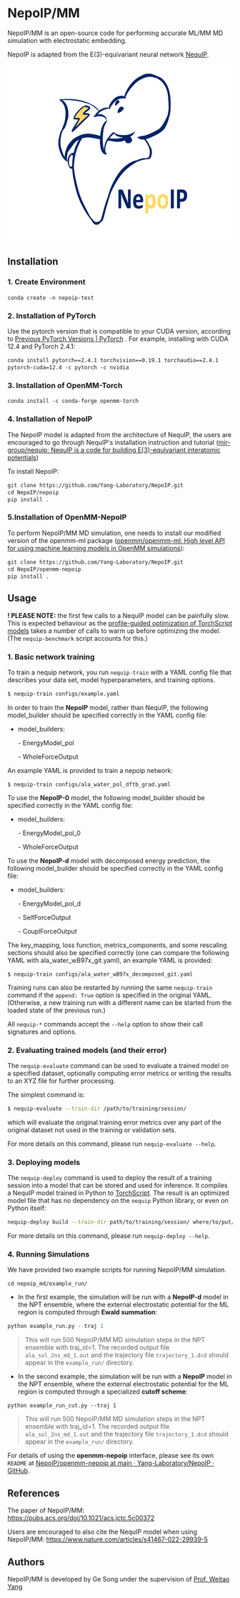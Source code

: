 # NepoIP/MM

NepoIP/MM is an open-source code for performing accurate ML/MM MD simulation with electrostatic embedding. 

NepoIP is adapted from the E(3)-equivariant neural network [NequIP](https://github.com/mir-group/nequip).

 <img src="./toc.jpg" width = "640" height = "400" alt="nepoip" align=center />

## Installation

### 1. Create Environment

```
conda create -n nepoip-test
```

### 2. Installation of PyTorch

Use the pytorch version that is compatible to your CUDA version, according to [Previous PyTorch Versions | PyTorch](https://pytorch.org/get-started/previous-versions/) . For example, installing with CUDA 12.4 and PyTorch 2.4.1:

```
conda install pytorch==2.4.1 torchvision==0.19.1 torchaudio==2.4.1 pytorch-cuda=12.4 -c pytorch -c nvidia
```

### 3. Installation of OpenMM-Torch

```
conda install -c conda-forge openmm-torch
```

### 4. Installation of NepoIP

The NepoIP model is adapted from the architecture of NequIP, the users are encouraged to go through NequIP's installation instruction and tutorial ([mir-group/nequip: NequIP is a code for building E(3)-equivariant interatomic potentials](https://github.com/mir-group/nequip))

To install NepoIP:

```
git clone https://github.com/Yang-Laboratory/NepoIP.git
cd NepoIP/nepoip
pip install . 
```

### 5.Installation of OpenMM-NepoIP 

To perform NepoIP/MM MD simulation, one needs to install our modified version of the openmm-ml package ([openmm/openmm-ml: High level API for using machine learning models in OpenMM simulations](https://github.com/openmm/openmm-ml)):

```
git clone https://github.com/Yang-Laboratory/NepoIP.git
cd NepoIP/openmm-nepoip
pip install . 
```



## Usage

**! PLEASE NOTE:** the first few calls to a NequIP model can be painfully slow. This is expected behaviour as the [profile-guided optimization of TorchScript models](https://program-transformations.github.io/slides/pytorch_neurips.pdf) takes a number of calls to warm up before optimizing the model. (The `nequip-benchmark` script accounts for this.)

### 1. Basic network training

To train a nequip network, you run `nequip-train` with a YAML config file that describes your data set, model hyperparameters, and training options. 

```bash
$ nequip-train configs/example.yaml
```

In order to train the **NepoIP** model, rather than NequIP, the following model_builder should be specified correctly in the YAML config file:

* model_builders: 

  \- EnergyModel_pol 

  \- WholeForceOutput 

An example YAML is provided to train a nepoip network:

```
$ nequip-train configs/ala_water_pol_dftb_grad.yaml
```



To use the **NepoIP-0** model, the following model_builder should be specified correctly in the YAML config file:

* model_builders: 

  \- EnergyModel_pol_0 

  \- WholeForceOutput 



To use the **NepoIP-d** model with decomposed energy prediction, the following model_builder should be specified correctly in the YAML config file:

* model_builders: 

  \- EnergyModel_pol_d 

  \- SelfForceOutput 

  \- CouplForceOutput

The key_mapping, loss function, metrics_components, and some rescaling sections should also be specified correctly (one can compare the following YAML with ala_water_wB97x_git.yaml), an example YAML is provided:

```
$ nequip-train configs/ala_water_wB97x_decomposed_git.yaml
```



Training runs can also be restarted by running the same `nequip-train` command if the `append: True` option is specified in the original YAML. (Otherwise, a new training run with a different name can be started from the loaded state of the previous run.)

All `nequip-*` commands accept the `--help` option to show their call signatures and options.

### 2. Evaluating trained models (and their error)

The `nequip-evaluate` command can be used to evaluate a trained model on a specified dataset, optionally computing error metrics or writing the results to an XYZ file for further processing.

The simplest command is:
```bash
$ nequip-evaluate --train-dir /path/to/training/session/
```
which will evaluate the original training error metrics over any part of the original dataset not used in the training or validation sets.

For more details on this command, please run `nequip-evaluate --help`.

### 3. Deploying models

The `nequip-deploy` command is used to deploy the result of a training session into a model that can be stored and used for inference.
It compiles a NequIP model trained in Python to [TorchScript](https://pytorch.org/docs/stable/jit.html).
The result is an optimized model file that has no dependency on the `nequip` Python library, or even on Python itself:
```bash
nequip-deploy build --train-dir path/to/training/session/ where/to/put/deployed_model.pth
```
For more details on this command, please run `nequip-deploy --help`.

### 4. Running Simulations

We have provided two example scripts for running NepoIP/MM simulation.

```
cd nepoip_md/example_run/
```

* In the first example, the simulation will be run with a **NepoIP-d** model in the NPT ensemble, where the external electrostatic potential for the ML region is computed through **Ewald summation**:

```python
python example_run.py --traj 1
```

> This will run 500 NepoIP/MM MD simulation steps in the NPT ensemble with traj_id=1. The recorded output file `ala_sol_2ns_md_1.out` and the trajectory file `trajectory_1.dcd` should appear in the `example_run/` directory.

* In the second example, the simulation will be run with a **NepoIP** model in the NPT ensemble, where the external electrostatic potential for the ML region is computed through a specialized **cutoff scheme**:

```
python example_run_cut.py --traj 1
```

> This will run 500 NepoIP/MM MD simulation steps in the NPT ensemble with traj_id=1. The recorded output file `ala_sol_2ns_md_1.out` and the trajectory file `trajectory_1.dcd` should appear in the `example_run/` directory.

For details of using the **openmm-nepoip** interface, please see its own `README` at [NepoIP/openmm-nepoip at main · Yang-Laboratory/NepoIP · GitHub](https://github.com/Yang-Laboratory/NepoIP/tree/main/openmm-nepoip).



## References

The paper of NepoIP/MM: 
https://pubs.acs.org/doi/10.1021/acs.jctc.5c00372

Users are encouraged to also cite the NequIP model when using NepoIP/MM:
https://www.nature.com/articles/s41467-022-29939-5

## Authors

NepoIP/MM is developed by Ge Song under the supervision of [Prof. Weitao Yang](https://scholars.duke.edu/person/weitao.yang)

